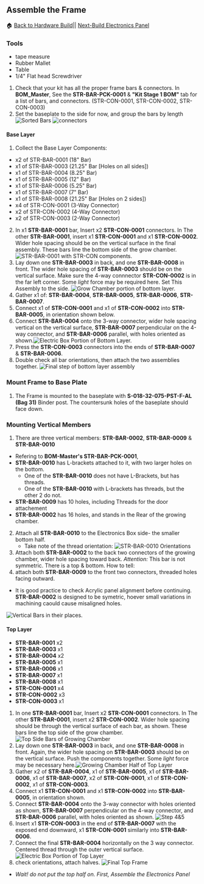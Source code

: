 ## Assemble the Frame
:house: [Back to Hardware Build](https://github.com/SachinPawaskarUNO/mav-openag-foodcomputer2.0/blob/master/docs/HardwareFabrication.md)||
[Next-Build Electronics Panel](./Instructions/electronics_panel.md)


### Tools
 - tape measure
 - Rubber Mallet
 - Table
 - 1/4" Flat head Screwdriver

 1. Check that your kit has all the proper frame bars & connectors. In **BOM_Master**, See the **STR-BAR-PCK-0001** & **"Kit Stage 1 BOM"** tab for a list of bars, and connectors. (STR-CON-0001, STR-CON-0002, STR-CON-0003)
 2.  Set the baseplate to the side for now, and group the bars by length
![Sorted Bars](Photos/Frame_Build_Photos/parts_1.jpg) ![connectors](Photos/Frame_Build_Photos/parts_2.jpg)

#### Base Layer

1. Collect the Base Layer Components:
  * x2 of STR-BAR-0001 	(18" 	Bar)
  * x1 of STR-BAR-0003 	(21.25" Bar [Holes on all sides])
  * x1 of STR-BAR-0004	(8.25" 	Bar)
  * x1 of STR-BAR-0005	(12"	Bar)
  * x1 of STR-BAR-0006	(5.25"	Bar)
  * x1 of STR-BAR-0007	(7"		Bar)
  * x1 of STR-BAR-0008	(21.25"	Bar [Holes on 2 sides])
  * x4 of STR-CON-0001 	(3-Way Connector)
  * x2 of STR-CON-0002 	(4-Way Connector)
  * x2 of STR-CON-0003 	(2-Way Connector)

2. In x1 **STR-BAR-0001** bar, Insert x2 **STR-CON-0001** connectors. In The other **STR-BAR-0001**, insert x1 **STR-CON-0001** and x1 **STR-CON-0002**. Wider hole spacing should be on the vertical surface in the final assembly. These bars line the bottom side of the grow chamber. ![STR-BAR-0001 with STR-CON components.](Photos/Frame_Build_Photos/bottom_layer_1.jpg)
3. Lay down one **STR-BAR-0003** in back, and one **STR-BAR-0008** in front. The wider hole spacing of **STR-BAR-0003** should be on the vertical surface. Make sure the 4-way connnector **STR-CON-0002** is in the far left corner. Some *light* force may be required here. Set This Assembly to the side. ![Grow Chamber portion of bottom layer.](Photos/Frame_Build_Photos/bottom_layer_half_1.jpg)
4. Gather x1 of: **STR-BAR-0004**, **STR-BAR-0005**, **STR-BAR-0006**, **STR-BAR-0007**.
5. Connect x1 of **STR-CON-0001**  and x1 of **STR-CON-0002** into **STR-BAR-0005**, in orientation shown below.
6. Connect **STR-BAR-0004** onto the 3-way connector, wider hole spacing vertical on the vertical surface, **STR-BAR-0007** perpendicular on the 4-way connector, and **STR-BAR-0006** parallel, with holes oriented as shown.![Electric Box Portion of Bottom Layer.](Photos/Frame_Build_Photos/bottom_layer_4.jpg)
7. Press the **STR-CON-0003** connectors into the ends of **STR-BAR-0007** & **STR-BAR-0006**.
8. Double check all bar orientations, then attach the two assemblies together. ![Final step of bottom layer assembly](Photos/Frame_Build_Photos/bottom_layer_6.jpg)

### Mount Frame to Base Plate
1. The Frame is mounted to the baseplate with **S-018-32-075-PST-F-AL (Bag 31)** Binder post. The countersunk holes of the baseplate should face down.

### Mounting Vertical Members
1. There are three vertical members: **STR-BAR-0002**, **STR-BAR-0009** & **STR-BAR-0010**
  * Refering to **BOM-Master's STR-BAR-PCK-0001**,
  * **STR-BAR-0010** has L-brackets attached to it, with two larger holes on the bottom.
  	* One of the **STR-BAR-0010** does not have L-Brackets, but has threads.
  	* One of the **STR-BAR-0010** with L-brackets has threads, but the other 2 do not.
  * **STR-BAR-0009** has 10 holes, including Threads for the door attachement
  * **STR-BAR-0002** has 16 holes, and stands in the Rear of the growing chamber.
2. Attach all **STR-BAR-0010** to the Electronics Box side- the smaller bottom half.
	* Take note of the thread orientation: ![**STR-BAR-0010** Orientations](Photos/Frame_Build_Photos/Verticals/vert_2.jpg) <!-- TODO: Rotate image -->
3. Attach both **STR-BAR-0002** to the back two connectors of the growing chamber, wider hole spacing toward back. *Attention:* This bar is not symmetric. There is a top & bottom. How to tell: <!-- TODO: HOW TO TELL -->
4. attach both **STR-BAR-0009** to the front two connectors, threaded holes facing outward.
 * It is good practice to check Acrylic panel alignment before continuing. **STR-BAR-0002** is designed to be symetric, hoever small variations in machining caould cause misaligned holes.

![Vertical Bars in their places.](Photos/Frame_Build_Photos/Verticals/vert_16.jpg)

#### Top Layer

- **STR-BAR-0001** x2
- **STR-BAR-0003** x1
- **STR-BAR-0004** x2
- **STR-BAR-0005** x1
- **STR-BAR-0006** x1
- **STR-BAR-0007** x1
- **STR-BAR-0008** x1
- **STR-CON-0001** x4
- **STR-CON-0002** x3
- **STR-CON-0003** x1

1. In one **STR-BAR-0001** bar, Insert x2 **STR-CON-0001** connectors. In The other **STR-BAR-0001**, insert x2 **STR-CON-0002**. Wider hole spacing should be through the vertical surface of each bar, as shown. These bars line the top side of the grow chamber.![Top Side Bars of Growing Chamber](Photos/Frame_Build_Photos/top_layer_1.jpg)
1. Lay down one **STR-BAR-0003** in back, and one **STR-BAR-0008** in front. Again, the wider hole spacing on **STR-BAR-0003** should be on the vertical surface. Push the components together. Some *light* force may be necessary here.![Growing Chamber Half of Top Layer](Photos/Frame_Build_Photos/top_layer_13.jpg)
1. Gather x2 of **STR-BAR-0004**, x1 of **STR-BAR-0005**, x1 of **STR-BAR-0006**, x1 of **STR-BAR-0007**, x2 of **STR-CON-0001**, x1 of **STR-CON-0002**, x1 of **STR-CON-0003**.
1. Connect x1 **STR-CON-0001**  and x1 **STR-CON-0002** into **STR-BAR-0005**, in orientation shown.
1. Connect **STR-BAR-0004** onto the 3-way connector with holes oriented as shown, **STR-BAR-0007** perpendicular on the 4-way connector, and **STR-BAR-0006** parallel, with holes oriented as shown. ![Step 4&5](Photos/Frame_Build_Photos/top_layer_4.jpg)
1. Insert x1 **STR-CON-0003** in the end of **STR-BAR-0007** with the exposed end downward, x1 **STR-CON-0001** similarly into **STR-BAR-0006**.
1. Connect the final **STR-BAR-0004** horizontally on the 3 way connector. Centered thread through the outer vertical surface.![Electric Box Portion of Top Layer](Photos/Frame_Build_Photos/top_layer_8.jpg)
1. check orientations, attach halves.
![Final Top Frame](Photos/Frame_Build_Photos/top_layer_9.jpg)
* *Wait! do not put the top half on. First, Assemble the Electronics Panel*
